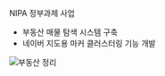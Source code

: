 NIPA 정부과제 사업
- 부동산 매물 탐색 시스템 구축
- 네이버 지도용 마커 클러스터링 기능 개발

![부동산 정리](https://github.com/seonghooony/KovihouseVR-iOS-Screenshot/assets/91402556/082c5305-f441-4519-9e7f-14f598183b0a)
